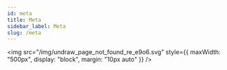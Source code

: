 ```yaml
---
id: meta
title: Meta
sidebar_label: Meta
slug: /meta
---
```


<img src="/img/undraw_page_not_found_re_e9o6.svg" style={{
  maxWidth: "500px",
  display: "block", 
  margin: "10px auto"
}} />
